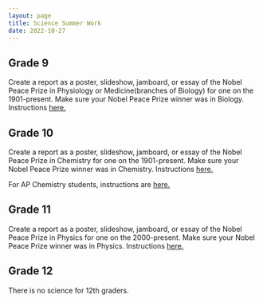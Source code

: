 ```yaml
---
layout: page
title: Science Summer Work
date: 2022-10-27
---
```


## Grade 9

Create a report as a poster, slideshow, jamboard, or essay of the Nobel Peace Prize in Physiology or Medicine(branches of Biology) for one on the 1901-present. Make sure your Nobel Peace Prize winner was in Biology. Instructions [here.](https://docs.google.com/document/d/1Ww4idoyxrfdSndfrMyjgYUQNOQOd3DEpMBVvp0g-jiY/edit)

## Grade 10

Create a report as a poster, slideshow, jamboard, or essay of the Nobel Peace Prize in Chemistry for one on the 1901-present. Make sure your Nobel Peace Prize winner was in Chemistry. Instructions [here.](https://docs.google.com/document/d/1ZmVegqG2vQudP7TMya6JOR-0KJXK4DDEXZFjZqmMYBQ/edit)

For AP Chemistry students, instructions are [here.](https://docs.google.com/document/d/1KYIhz5gh_R5_fHuyp0Sg5Oe6Zq0CVLQOEAFFpqH3_rM/edit)

## Grade 11

Create a report as a poster, slideshow, jamboard, or essay of the Nobel Peace Prize in Physics for one on the 2000-present. Make sure your Nobel Peace Prize winner was in Physics. Instructions [here.](https://docs.google.com/document/d/1IuRpirNivj7ISzsTn0VoSVDWkI1C6SHUvzhbZSdk2q8/edit)

## Grade 12

There is no science for 12th graders.